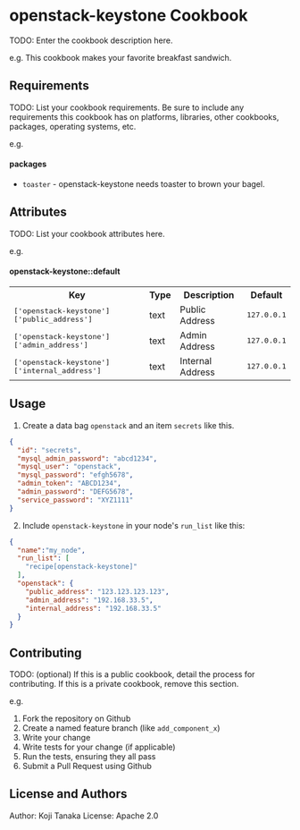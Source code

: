 openstack-keystone Cookbook
===========================
TODO: Enter the cookbook description here.

e.g.
This cookbook makes your favorite breakfast sandwich.

Requirements
------------
TODO: List your cookbook requirements. Be sure to include any requirements this cookbook has on platforms, libraries, other cookbooks, packages, operating systems, etc.

e.g.
#### packages
- `toaster` - openstack-keystone needs toaster to brown your bagel.

Attributes
----------
TODO: List your cookbook attributes here.

e.g.
#### openstack-keystone::default
<table>
  <tr>
    <th>Key</th>
    <th>Type</th>
    <th>Description</th>
    <th>Default</th>
  </tr>
  <tr>
    <td><tt>['openstack-keystone']['public_address']</tt></td>
    <td>text</td>
    <td>Public Address</td>
    <td><tt>127.0.0.1</tt></td>
  </tr>
  <tr>
    <td><tt>['openstack-keystone']['admin_address']</tt></td>
    <td>text</td>
    <td>Admin Address</td>
    <td><tt>127.0.0.1</tt></td>
  </tr>
  <tr>
    <td><tt>['openstack-keystone']['internal_address']</tt></td>
    <td>text</td>
    <td>Internal Address</td>
    <td><tt>127.0.0.1</tt></td>
  </tr>
</table>

Usage
-----
1. Create a data bag `openstack` and an item `secrets` like this.

```json
{
  "id": "secrets",
  "mysql_admin_password": "abcd1234",
  "mysql_user": "openstack",
  "mysql_password": "efgh5678",
  "admin_token": "ABCD1234",
  "admin_password": "DEFG5678",
  "service_password": "XYZ1111"
}
```

2. Include `openstack-keystone` in your node's `run_list` like this:

```json
{
  "name":"my_node",
  "run_list": [
    "recipe[openstack-keystone]"
  ],
  "openstack": {
    "public_address": "123.123.123.123",
    "admin_address": "192.168.33.5",
    "internal_address": "192.168.33.5"
  }
}
```

Contributing
------------
TODO: (optional) If this is a public cookbook, detail the process for contributing. If this is a private cookbook, remove this section.

e.g.
1. Fork the repository on Github
2. Create a named feature branch (like `add_component_x`)
3. Write your change
4. Write tests for your change (if applicable)
5. Run the tests, ensuring they all pass
6. Submit a Pull Request using Github

License and Authors
-------------------
Author: Koji Tanaka
License: Apache 2.0
